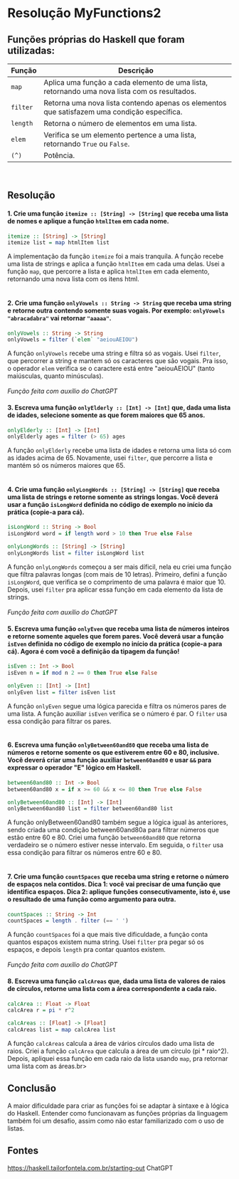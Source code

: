 # Resolução MyFunctions2

## Funções próprias do Haskell que foram utilizadas:
| Função         | Descrição                                                                                   |
|----------------|---------------------------------------------------------------------------------------------|
| `map`          | Aplica uma função a cada elemento de uma lista, retornando uma nova lista com os resultados.|
| `filter`       | Retorna uma nova lista contendo apenas os elementos que satisfazem uma condição específica. |
| `length`       | Retorna o número de elementos em uma lista.                                               |
| `elem`         | Verifica se um elemento pertence a uma lista, retornando `True` ou `False`.               |
| `(^)`          | Potência.                                             |

<br>

##  Resolução
#### 1. Crie uma função `itemize :: [String] -> [String]` que receba uma lista de nomes e aplique a função `htmlItem` em cada nome.

  ```haskell
itemize :: [String] -> [String]
itemize list = map htmlItem list
```
A implementação da função `itemize` foi a mais tranquila.
A função recebe uma lista de strings e aplica a função `htmlItem` em cada uma delas.
Usei a função `map`, que percorre a lista e aplica `htmlItem` em cada elemento, retornando uma nova lista com os itens html.<br><br>

#### 2. Crie uma função `onlyVowels :: String -> String` que receba uma string e retorne outra contendo somente suas vogais. Por exemplo: `onlyVowels "abracadabra"` vai retornar `"aaaaa"`.

```haskell
onlyVowels :: String -> String
onlyVowels = filter (`elem` "aeiouAEIOU")
```

A função `onlyVowels` recebe uma string e filtra só as vogais.
Usei `filter`, que percorrer a string e mantem só os caracteres que são vogais.
Pra isso, o operador `elem` verifica se o caractere está entre "aeiouAEIOU" (tanto maiúsculas, quanto minúsculas).<br><br>
*Função feita com auxílio do ChatGPT*

#### 3. Escreva uma função `onlyElderly :: [Int] -> [Int]` que, dada uma lista de idades, selecione somente as que forem maiores que 65 anos.

```haskell
onlyElderly :: [Int] -> [Int]
onlyElderly ages = filter (> 65) ages
```

 A função `onlyElderly` recebe uma lista de idades e retorna uma lista só com as idades acima de 65.
 Novamente, usei `filter`, que percorre a lista e mantém só os números maiores que 65.<br><br>

#### 4. Crie uma função `onlyLongWords :: [String] -> [String]` que receba uma lista de strings e retorne somente as strings longas. Você deverá usar a função `isLongWord` definida no código de exemplo no início da prática (copie-a para cá).

```haskell
isLongWord :: String -> Bool
isLongWord word = if length word > 10 then True else False

onlyLongWords :: [String] -> [String]
onlyLongWords list = filter isLongWord list
```

A função `onlyLongWords` começou a ser mais díficil, nela eu criei uma função que filtra palavras longas (com mais de 10 letras).
Primeiro, defini a função `isLongWord`, que verifica se o comprimento de uma palavra é maior que 10.
Depois, usei `filter` pra aplicar essa função em cada elemento da lista de strings. <br><br>
*Função feita com auxílio do ChatGPT*

#### 5. Escreva uma função `onlyEven` que receba uma lista de números inteiros e retorne somente aqueles que forem pares. Você deverá usar a função `isEven` definida no código de exemplo no início da prática (copie-a para cá). Agora é com você a definição da tipagem da função!

```haskell
isEven :: Int -> Bool
isEven n = if mod n 2 == 0 then True else False

onlyEven :: [Int] -> [Int]
onlyEven list = filter isEven list
```

A função `onlyEven` segue uma lógica parecida e filtra os números pares de uma lista.
A função auxiliar `isEven` verifica se o número é par.
O `filter` usa essa condição para filtrar os pares.<br><br>

#### 6. Escreva uma função `onlyBetween60and80` que receba uma lista de números e retorne somente os que estiverem entre 60 e 80, inclusive. Você deverá criar uma função auxiliar `between60and80` e usar `&&` para expressar o operador "E" lógico em Haskell.

```haskell
between60and80 :: Int -> Bool
between60and80 x = if x >= 60 && x <= 80 then True else False

onlyBetween60and80 :: [Int] -> [Int]
onlyBetween60and80 list = filter between60and80 list
```

A função onlyBetween60and80 também segue a lógica igual às anteriores, sendo criada uma condição between60and80a para filtrar números que estão entre 60 e 80.
Criei uma função `between60and80` que retorna verdadeiro se o número estiver nesse intervalo.
Em seguida, o `filter` usa essa condição para filtrar os números entre 60 e 80.<br><br>

#### 7. Crie uma função `countSpaces` que receba uma string e retorne o número de espaços nela contidos. Dica 1: você vai precisar de uma função que identifica espaços. Dica 2: aplique funções consecutivamente, isto é, use o resultado de uma função como argumento para outra. 

```haskell
countSpaces :: String -> Int
countSpaces = length . filter (== ' ')
```
A função `countSpaces` foi a que mais tive dificuldade, a função conta quantos espaços existem numa string.
Usei `filter` pra pegar só os espaços, e depois `length` pra contar quantos existem. <br><br>
*Função feita com auxílio do ChatGPT*

#### 8. Escreva uma função `calcAreas` que, dada uma lista de valores de raios de círculos, retorne uma lista com a área correspondente a cada raio.

```haskell
calcArea :: Float -> Float
calcArea r = pi * r^2

calcAreas :: [Float] -> [Float]
calcAreas list = map calcArea list

```
A função `calcAreas` calcula a área de vários círculos dado uma lista de raios.
Criei a função `calcArea` que calcula a área de um círculo (pi * raio^2).
Depois, apliquei essa função em cada raio da lista usando `map`, pra retornar uma lista com as áreas.br><br>

## Conclusão

A maior dificuldade para criar as funções foi se adaptar à sintaxe e à lógica do Haskell. Entender como funcionavam as funções próprias da linguagem também foi um desafio, assim como não estar familiarizado com o uso de listas.

## Fontes

https://haskell.tailorfontela.com.br/starting-out
ChatGPT
